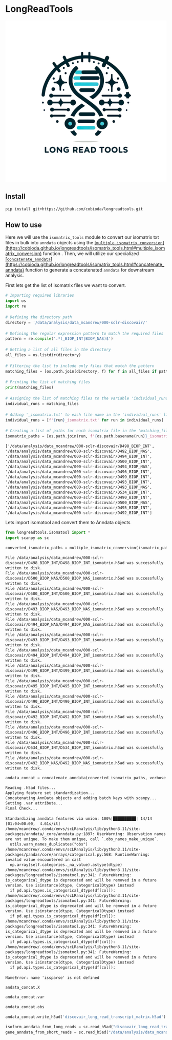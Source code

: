 # LongReadTools


<!-- WARNING: THIS FILE WAS AUTOGENERATED! DO NOT EDIT! -->

![LongReadTools](https://raw.githubusercontent.com/cobioda/longreadtools/master/longreadtools/white_bg_log_hd.png)

## Install

``` sh
pip install git+https://github.com/cobioda/longreadtools.git
```

## How to use

Here we will use the `isomatrix_tools` module to convert our isomatrix
txt files in bulk into `anndata` objects using the
[\[`multiple_isomatrix_conversion`\](https://cobioda.github.io/longreadtools/isomatrix_tools.html#multiple_isomatrix_conversion)](https://cobioda.github.io/longreadtools/isomatrix_tools.html#multiple_isomatrix_conversion)
function . Then, we will utilize our specialized
[\[`concatenate_anndata`\](https://cobioda.github.io/longreadtools/isomatrix_tools.html#concatenate_anndata)](https://cobioda.github.io/longreadtools/isomatrix_tools.html#concatenate_anndata)
function to generate a concatenated `anndata` for downstream analysis.

First lets get the list of isomatrix files we want to convert.

``` python
# Importing required libraries
import os
import re

# Defining the directory path
directory = '/data/analysis/data_mcandrew/000-sclr-discovair/'

# Defining the regular expression pattern to match the required files
pattern = re.compile('.*(_BIOP_INT|BIOP_NAS)$')

# Getting a list of all files in the directory
all_files = os.listdir(directory)

# Filtering the list to include only files that match the pattern
matching_files = [os.path.join(directory, f) for f in all_files if pattern.match(f)]

# Printing the list of matching files
print(matching_files)

# Assigning the list of matching files to the variable 'individual_runs'
individual_runs = matching_files

# Adding '_isomatrix.txt' to each file name in the 'individual_runs' list
individual_runs = [f'{run}_isomatrix.txt' for run in individual_runs]

# Creating a list of paths for each isomatrix file in the 'matching_files' list
isomatrix_paths = [os.path.join(run, f'{os.path.basename(run)}_isomatrix.txt') for run in matching_files]
```

    ['/data/analysis/data_mcandrew/000-sclr-discovair/D498_BIOP_INT', '/data/analysis/data_mcandrew/000-sclr-discovair/D492_BIOP_NAS', '/data/analysis/data_mcandrew/000-sclr-discovair/D494_BIOP_INT', '/data/analysis/data_mcandrew/000-sclr-discovair/D500_BIOP_INT', '/data/analysis/data_mcandrew/000-sclr-discovair/D494_BIOP_NAS', '/data/analysis/data_mcandrew/000-sclr-discovair/D496_BIOP_INT', '/data/analysis/data_mcandrew/000-sclr-discovair/D499_BIOP_INT', '/data/analysis/data_mcandrew/000-sclr-discovair/D493_BIOP_INT', '/data/analysis/data_mcandrew/000-sclr-discovair/D493_BIOP_NAS', '/data/analysis/data_mcandrew/000-sclr-discovair/D534_BIOP_INT', '/data/analysis/data_mcandrew/000-sclr-discovair/D490_BIOP_INT', '/data/analysis/data_mcandrew/000-sclr-discovair/D500_BIOP_NAS', '/data/analysis/data_mcandrew/000-sclr-discovair/D495_BIOP_INT', '/data/analysis/data_mcandrew/000-sclr-discovair/D492_BIOP_INT']

Lets import isomatool and convert them to Anndata objects

``` python
from longreadtools.isomatool import *
import scanpy as sc
```

``` python
converted_isomatrix_paths = multiple_isomatrix_conversion(isomatrix_paths, verbose=True, return_paths = True)
```

    File /data/analysis/data_mcandrew/000-sclr-discovair/D498_BIOP_INT/D498_BIOP_INT_isomatrix.h5ad was successfully written to disk.
    File /data/analysis/data_mcandrew/000-sclr-discovair/D500_BIOP_NAS/D500_BIOP_NAS_isomatrix.h5ad was successfully written to disk.
    File /data/analysis/data_mcandrew/000-sclr-discovair/D500_BIOP_INT/D500_BIOP_INT_isomatrix.h5ad was successfully written to disk.
    File /data/analysis/data_mcandrew/000-sclr-discovair/D493_BIOP_NAS/D493_BIOP_NAS_isomatrix.h5ad was successfully written to disk.
    File /data/analysis/data_mcandrew/000-sclr-discovair/D494_BIOP_NAS/D494_BIOP_NAS_isomatrix.h5ad was successfully written to disk.
    File /data/analysis/data_mcandrew/000-sclr-discovair/D493_BIOP_INT/D493_BIOP_INT_isomatrix.h5ad was successfully written to disk.
    File /data/analysis/data_mcandrew/000-sclr-discovair/D494_BIOP_INT/D494_BIOP_INT_isomatrix.h5ad was successfully written to disk.
    File /data/analysis/data_mcandrew/000-sclr-discovair/D499_BIOP_INT/D499_BIOP_INT_isomatrix.h5ad was successfully written to disk.
    File /data/analysis/data_mcandrew/000-sclr-discovair/D495_BIOP_INT/D495_BIOP_INT_isomatrix.h5ad was successfully written to disk.
    File /data/analysis/data_mcandrew/000-sclr-discovair/D490_BIOP_INT/D490_BIOP_INT_isomatrix.h5ad was successfully written to disk.
    File /data/analysis/data_mcandrew/000-sclr-discovair/D492_BIOP_INT/D492_BIOP_INT_isomatrix.h5ad was successfully written to disk.
    File /data/analysis/data_mcandrew/000-sclr-discovair/D496_BIOP_INT/D496_BIOP_INT_isomatrix.h5ad was successfully written to disk.
    File /data/analysis/data_mcandrew/000-sclr-discovair/D534_BIOP_INT/D534_BIOP_INT_isomatrix.h5ad was successfully written to disk.
    File /data/analysis/data_mcandrew/000-sclr-discovair/D492_BIOP_NAS/D492_BIOP_NAS_isomatrix.h5ad was successfully written to disk.

``` python
andata_concat = concatenate_anndata(converted_isomatrix_paths, verbose = True)
```

    Reading .h5ad files...
    Applying feature set standardization...
    Concatenating AnnData objects and adding batch keys with scanpy...
    Setting .var attribute...
    Final Check...

    Standardizing anndata features via union: 100%|██████████| 14/14 [01:04<00:00,  4.61s/it]
    /home/mcandrew/.conda/envs/scLRanalyis/lib/python3.11/site-packages/anndata/_core/anndata.py:1897: UserWarning: Observation names are not unique. To make them unique, call `.obs_names_make_unique`.
      utils.warn_names_duplicates("obs")
    /home/mcandrew/.conda/envs/scLRanalyis/lib/python3.11/site-packages/pandas/core/arrays/categorical.py:568: RuntimeWarning: invalid value encountered in cast
      np.array(self.categories._na_value).astype(dtype)
    /home/mcandrew/.conda/envs/scLRanalyis/lib/python3.11/site-packages/longreadtools/isomatool.py:341: FutureWarning: is_categorical_dtype is deprecated and will be removed in a future version. Use isinstance(dtype, CategoricalDtype) instead
      if pd.api.types.is_categorical_dtype(df[col]):
    /home/mcandrew/.conda/envs/scLRanalyis/lib/python3.11/site-packages/longreadtools/isomatool.py:341: FutureWarning: is_categorical_dtype is deprecated and will be removed in a future version. Use isinstance(dtype, CategoricalDtype) instead
      if pd.api.types.is_categorical_dtype(df[col]):
    /home/mcandrew/.conda/envs/scLRanalyis/lib/python3.11/site-packages/longreadtools/isomatool.py:341: FutureWarning: is_categorical_dtype is deprecated and will be removed in a future version. Use isinstance(dtype, CategoricalDtype) instead
      if pd.api.types.is_categorical_dtype(df[col]):
    /home/mcandrew/.conda/envs/scLRanalyis/lib/python3.11/site-packages/longreadtools/isomatool.py:341: FutureWarning: is_categorical_dtype is deprecated and will be removed in a future version. Use isinstance(dtype, CategoricalDtype) instead
      if pd.api.types.is_categorical_dtype(df[col]):

    NameError: name 'issparse' is not defined

``` python
andata_concat.X
```

``` python
andata_concat.var
```

``` python
andata_concat.obs
```

``` python
andata_concat.write_h5ad('discovair_long_read_transcript_matrix.h5ad')
```

``` python
isoform_anndata_from_long_reads = sc.read_h5ad("discovair_long_read_transcript_matrix.h5ad")
gene_anndata_from_short_reads = sc.read_h5ad("/data/analysis/data_mcandrew/000-sclr-discovair/integrated_V10.h5ad")
```
